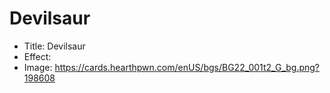 # Devilsaur
- Title:  Devilsaur
- Effect:  
- Image:  https://cards.hearthpwn.com/enUS/bgs/BG22_001t2_G_bg.png?198608
